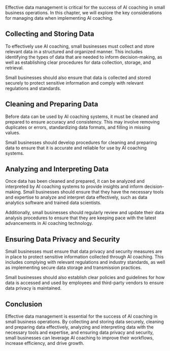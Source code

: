 
Effective data management is critical for the success of AI coaching in small business operations. In this chapter, we will explore the key considerations for managing data when implementing AI coaching.

Collecting and Storing Data
---------------------------

To effectively use AI coaching, small businesses must collect and store relevant data in a structured and organized manner. This includes identifying the types of data that are needed to inform decision-making, as well as establishing clear procedures for data collection, storage, and retrieval.

Small businesses should also ensure that data is collected and stored securely to protect sensitive information and comply with relevant regulations and standards.

Cleaning and Preparing Data
---------------------------

Before data can be used by AI coaching systems, it must be cleaned and prepared to ensure accuracy and consistency. This may involve removing duplicates or errors, standardizing data formats, and filling in missing values.

Small businesses should develop procedures for cleaning and preparing data to ensure that it is accurate and reliable for use by AI coaching systems.

Analyzing and Interpreting Data
-------------------------------

Once data has been cleaned and prepared, it can be analyzed and interpreted by AI coaching systems to provide insights and inform decision-making. Small businesses should ensure that they have the necessary tools and expertise to analyze and interpret data effectively, such as data analytics software and trained data scientists.

Additionally, small businesses should regularly review and update their data analysis procedures to ensure that they are keeping pace with the latest advancements in AI coaching technology.

Ensuring Data Privacy and Security
----------------------------------

Small businesses must ensure that data privacy and security measures are in place to protect sensitive information collected through AI coaching. This includes complying with relevant regulations and industry standards, as well as implementing secure data storage and transmission practices.

Small businesses should also establish clear policies and guidelines for how data is accessed and used by employees and third-party vendors to ensure data privacy is maintained.

Conclusion
----------

Effective data management is essential for the success of AI coaching in small business operations. By collecting and storing data securely, cleaning and preparing data effectively, analyzing and interpreting data with the necessary tools and expertise, and ensuring data privacy and security, small businesses can leverage AI coaching to improve their workflows, increase efficiency, and drive growth.
